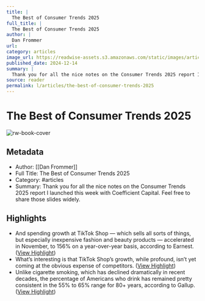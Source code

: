 ```yaml
---
title: |
  The Best of Consumer Trends 2025
full_title: |
  The Best of Consumer Trends 2025
author: |
  Dan Frommer
url: 
category: articles
image_url: https://readwise-assets.s3.amazonaws.com/static/images/article1.be68295a7e40.png
published_date: 2024-12-14
summary: |
  Thank you for all the nice notes on the Consumer Trends 2025 report I launched this week with Coefficient Capital. Feel free to share those slides widely.
source: reader
permalink: l/articles/the-best-of-consumer-trends-2025
---
```

# The Best of Consumer Trends 2025

![rw-book-cover](https://readwise-assets.s3.amazonaws.com/static/images/article1.be68295a7e40.png)

## Metadata
- Author: [[Dan Frommer]]
- Full Title: The Best of Consumer Trends 2025
- Category: #articles
- Summary: Thank you for all the nice notes on the Consumer Trends 2025 report I launched this week with Coefficient Capital. Feel free to share those slides widely.

## Highlights
- And spending growth at TikTok Shop — which sells all sorts of things, but especially inexpensive fashion and beauty products — accelerated in November, to 156% on a year-over-year basis, according to Earnest. ([View Highlight](https://read.readwise.io/read/01jf2svz14jzz7gj4frxyxm95d))
- What’s interesting is that TikTok Shop’s growth, while profound, isn’t yet coming at the obvious expense of competitors. ([View Highlight](https://read.readwise.io/read/01jf2sw4fcx3xdehy94yg9cg75))
- Unlike cigarette smoking, which has declined dramatically in recent decades, the percentage of Americans who drink has remained pretty consistent in the 55% to 65% range for 80+ years, according to Gallup. ([View Highlight](https://read.readwise.io/read/01jf2sz38dveazgsk18g2j12nn))


